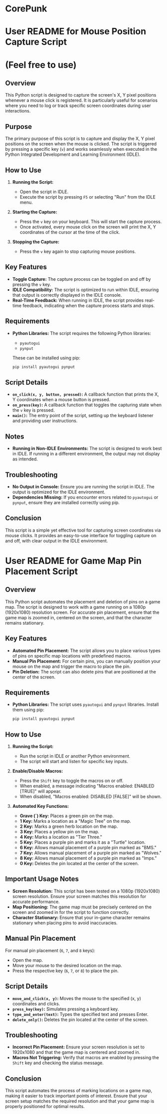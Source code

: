 # CorePunk


# User README for Mouse Position Capture Script
# (Feel free to use)

## Overview
This Python script is designed to capture the screen's X, Y pixel positions whenever a mouse click is registered. It is particularly useful for scenarios where you need to log or track specific screen coordinates during user interactions.

## Purpose
The primary purpose of this script is to capture and display the X, Y pixel positions on the screen when the mouse is clicked. The script is triggered by pressing a specific key (`v`) and works seamlessly when executed in the Python Integrated Development and Learning Environment (IDLE).

## How to Use
1. **Running the Script:**
   - Open the script in IDLE.
   - Execute the script by pressing `F5` or selecting "Run" from the IDLE menu.

2. **Starting the Capture:**
   - Press the `v` key on your keyboard. This will start the capture process.
   - Once activated, every mouse click on the screen will print the X, Y coordinates of the cursor at the time of the click.

3. **Stopping the Capture:**
   - Press the `v` key again to stop capturing mouse positions.

## Key Features
- **Toggle Capture:** The capture process can be toggled on and off by pressing the `v` key.
- **IDLE Compatibility:** The script is optimized to run within IDLE, ensuring that output is correctly displayed in the IDLE console.
- **Real-Time Feedback:** When running in IDLE, the script provides real-time feedback, indicating when the capture process starts and stops.

## Requirements
- **Python Libraries:** The script requires the following Python libraries:
  - `pyautogui`
  - `pynput`

  These can be installed using pip:
  ```bash
  pip install pyautogui pynput
  ```

## Script Details
- **`on_click(x, y, button, pressed)`:** A callback function that prints the X, Y coordinates when a mouse button is pressed.
- **`on_press(key)`:** A callback function that toggles the capturing state when the `v` key is pressed.
- **`main()`:** The entry point of the script, setting up the keyboard listener and providing user instructions.

## Notes
- **Running in Non-IDLE Environments:** The script is designed to work best in IDLE. If running in a different environment, the output may not display as intended.

## Troubleshooting
- **No Output in Console:** Ensure you are running the script in IDLE. The output is optimized for the IDLE environment.
- **Dependencies Missing:** If you encounter errors related to `pyautogui` or `pynput`, ensure they are installed correctly using pip.

## Conclusion
This script is a simple yet effective tool for capturing screen coordinates via mouse clicks. It provides an easy-to-use interface for toggling capture on and off, with clear output in the IDLE environment.

# User README for Game Map Pin Placement Script

## Overview
This Python script automates the placement and deletion of pins on a game map. The script is designed to work with a game running on a 1080p (1920x1080) resolution screen. For accurate pin placement, ensure that the game map is zoomed in, centered on the screen, and that the character remains stationary.

## Key Features
- **Automated Pin Placement:** The script allows you to place various types of pins on specific map locations with predefined macros.
- **Manual Pin Placement:** For certain pins, you can manually position your mouse on the map and trigger the macro to place the pin.
- **Pin Deletion:** The script can also delete pins that are positioned at the center of the screen.

## Requirements
- **Python Libraries:** The script uses `pyautogui` and `pynput` libraries. Install them using pip:
  ```bash
  pip install pyautogui pynput
  ```

## How to Use
1. **Running the Script:**
   - Run the script in IDLE or another Python environment.
   - The script will start and listen for specific key inputs.

2. **Enable/Disable Macros:**
   - Press the `Shift` key to toggle the macros on or off.
   - When enabled, a message indicating "Macros enabled: ENABLED [TRUE]" will appear.
   - When disabled, "Macros enabled: DISABLED [FALSE]" will be shown.

3. **Automated Key Functions:**
   - **Grave (`) Key:** Places a green pin on the map.
   - **1 Key:** Marks a location as a "Magic Tree" on the map.
   - **2 Key:** Marks a green herb location on the map.
   - **3 Key:** Places a yellow pin on the map.
   - **4 Key:** Marks a location as "Tier Three."
   - **5 Key:** Places a purple pin and marks it as a "Turtle" location.
   - **6 Key:** Allows manual placement of a purple pin marked as "BMS."
   - **7 Key:** Allows manual placement of a purple pin marked as "Wolves."
   - **8 Key:** Allows manual placement of a purple pin marked as "Imps."
   - **0 Key:** Deletes the pin located at the center of the screen.

## Important Usage Notes
- **Screen Resolution:** This script has been tested on a 1080p (1920x1080) screen resolution. Ensure your screen matches this resolution for accurate performance.
- **Map Positioning:** The game map must be precisely centered on the screen and zoomed in for the script to function correctly.
- **Character Stationary:** Ensure that your in-game character remains stationary when placing pins to avoid inaccuracies.

## Manual Pin Placement
For manual pin placement (`6`, `7`, and `8` keys):
- Open the map.
- Move your mouse to the desired location on the map.
- Press the respective key (`6`, `7`, or `8`) to place the pin.

## Script Details
- **`move_and_click(x, y)`:** Moves the mouse to the specified (x, y) coordinates and clicks.
- **`press_key(key)`:** Simulates pressing a keyboard key.
- **`type_and_enter(text)`:** Types the specified text and presses Enter.
- **`delete_only()`:** Deletes the pin located at the center of the screen.

## Troubleshooting
- **Incorrect Pin Placement:** Ensure your screen resolution is set to 1920x1080 and that the game map is centered and zoomed in.
- **Macros Not Triggering:** Verify that macros are enabled by pressing the `Shift` key and checking the status message.

## Conclusion
This script automates the process of marking locations on a game map, making it easier to track important points of interest. Ensure that your screen setup matches the required resolution and that your game map is properly positioned for optimal results.
